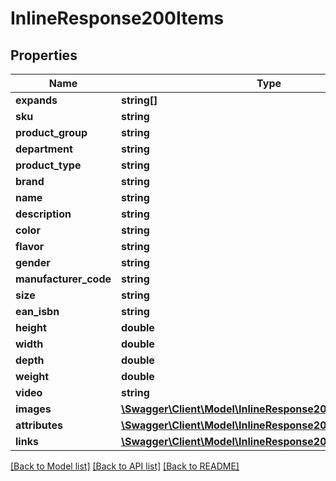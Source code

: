 # InlineResponse200Items

## Properties
Name | Type | Description | Notes
------------ | ------------- | ------------- | -------------
**expands** | **string[]** |  | [optional] 
**sku** | **string** |  | [optional] 
**product_group** | **string** |  | [optional] 
**department** | **string** |  | [optional] 
**product_type** | **string** |  | [optional] 
**brand** | **string** |  | [optional] 
**name** | **string** |  | [optional] 
**description** | **string** |  | [optional] 
**color** | **string** |  | [optional] 
**flavor** | **string** |  | [optional] 
**gender** | **string** |  | [optional] 
**manufacturer_code** | **string** |  | [optional] 
**size** | **string** |  | [optional] 
**ean_isbn** | **string** |  | [optional] 
**height** | **double** |  | [optional] 
**width** | **double** |  | [optional] 
**depth** | **double** |  | [optional] 
**weight** | **double** |  | [optional] 
**video** | **string** |  | [optional] 
**images** | [**\Swagger\Client\Model\InlineResponse200ItemsImages[]**](InlineResponse200ItemsImages.md) |  | [optional] 
**attributes** | [**\Swagger\Client\Model\InlineResponse200ItemsAttributes[]**](InlineResponse200ItemsAttributes.md) |  | [optional] 
**links** | [**\Swagger\Client\Model\InlineResponse200ItemsLinks[]**](InlineResponse200ItemsLinks.md) |  | [optional] 

[[Back to Model list]](../README.md#documentation-for-models) [[Back to API list]](../README.md#documentation-for-api-endpoints) [[Back to README]](../README.md)


